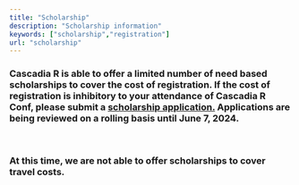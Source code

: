 ```yaml
---
title: "Scholarship"
description: "Scholarship information"
keywords: ["scholarship","registration"]
url: "scholarship"
---
```


<h3>Cascadia R is able to offer a limited number of need based scholarships to cover the cost of registration. If the cost of registration is inhibitory to your attendance of Cascadia R Conf, please submit a <a href="https://forms.gle/my1imLLfXenG34QT7">scholarship application.</a> Applications are being reviewed on a rolling basis until June 7, 2024.
</h3>

<br>

<h3>At this time, we are not able to offer scholarships to cover travel costs.
</h3>

<br><br>

<!--
-->
